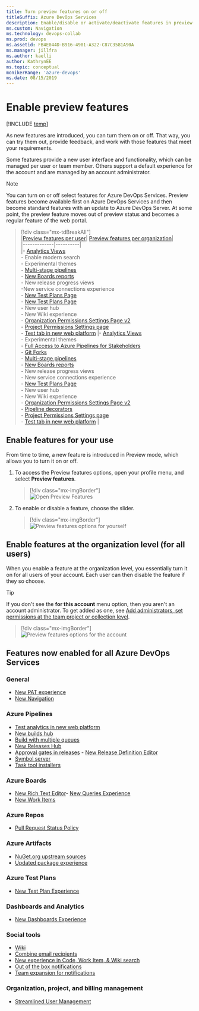 ```yaml
---
title: Turn preview features on or off 
titleSuffix: Azure DevOps Services
description: Enable/disable or activate/deactivate features in preview at the user, team project, or account level  
ms.custom: Navigation
ms.technology: devops-collab
ms.prod: devops
ms.assetid: FB4E044D-B916-4901-A322-C87C3581A90A
ms.manager: jillfra
ms.author: kaelli
author: KathrynEE
ms.topic: conceptual
monikerRange: 'azure-devops'
ms.date: 08/15/2019
---
```



# Enable preview features 

[!INCLUDE [temp](../../_shared/version-vsts-only.md)] 

As new features are introduced, you can turn them on or off. That way, you can try them out, provide feedback, and work with those features that meet your requirements.  

Some features provide a new user interface and functionality, which can be managed per user or team member. Others support a default experience for the account and are managed by an account administrator. 
 
> [!NOTE]   
> You can turn on or off select features for Azure DevOps Services. Preview features become available first on Azure DevOps Services and then become standard features with an update to Azure DevOps Server. At some point, the preview feature moves out of preview status and becomes a regular feature of the web portal.  

> [!div class="mx-tdBreakAll"]  
> |[Preview features per user](#user-level)| [Preview features per organization](#account-level)|  
> |-------------|----------|  
> |- [Analytics Views](../../report/powerbi/what-are-analytics-views.md)<br/>- Enable modern search<br/>- Experimental themes<br/>- [Multi-stage pipelines](../../pipelines/process/stages.md)<br/>- [New Boards reports](https://docs.microsoft.com/en-us/azure/devops/release-notes/2019/sprint-155-update#get-insights-into-your-teams-health-with-three-new-azure-boards-reports)<br/>- New release progress views <br/>-New service connections experience<br/>- [New Test Plans Page](/azure/devops/release-notes/2019/sprint-154-update#azure-test-plans)<br/>- [New Test Plans Page](/azure/devops/release-notes/2019/sprint-154-update#azure-test-plans)<br/>- New user hub<br/>- New Wiki experience<br/>- [Organization Permissions Settings Page v2](../../organizations/security/set-project-collection-level-permissions.md#collection-level)<br/>- [Project Permissions Settings page](../../organizations/security/set-project-collection-level-permissions.md#project-level)<br/>- [Test tab in new web platform](../../pipelines/test/review-continuous-test-results-after-build.md) |- [Analytics Views](../../report/powerbi/what-are-analytics-views.md)<br/>- Experimental themes<br/>- [Full Access to Azure Pipelines for Stakeholders](../../organizations/security/provide-stakeholder-pipeline-access.md)<br/>- [Git Forks](../../repos/git/forks.md)<br/>- [Multi-stage pipelines](../../pipelines/process/stages.md)<br/>- [New Boards reports](https://docs.microsoft.com/en-us/azure/devops/release-notes/2019/sprint-155-update#get-insights-into-your-teams-health-with-three-new-azure-boards-reports)<br/>- New release progress views <br/>- New service connections experience<br/>- [New Test Plans Page](/azure/devops/release-notes/2019/sprint-154-update#azure-test-plans)<br/>- New user hub<br/>- New Wiki experience<br/>- [Organization Permissions Settings Page v2](../../organizations/security/set-project-collection-level-permissions.md#collection-level)<br/>- [Pipeline decorators](../../extend/develop/add-pipeline-decorator.md)<br/>- [Project Permissions Settings page](../../organizations/security/set-project-collection-level-permissions.md#project-level)<br/>- [Test tab in new web platform](../../pipelines/test/review-continuous-test-results-after-build.md)  |

<a id="user-level">  </a>
## Enable features for your use  

From time to time, a new feature is introduced in Preview mode, which allows you to turn it on or off. 

1. To access the Preview features options, open your profile menu, and select **Preview features**. 

	> [!div class="mx-imgBorder"]  
	> ![Open Preview Features](_img/manage-features/choose-preview-features-vert.png)

1. To enable or disable a feature, choose the slider. 

	> [!div class="mx-imgBorder"]  
	> ![Preview features options for yourself](_img/manage-features/preview-features-user-level-s147.png) 

<!---

1. To access the Preview features options, open your profile menu, and select **Preview features**. 

	> [!div class="mx-imgBorder"]  
	> ![Open Preview Features](_img/manage-features/choose-preview-features-horz.png)  

1. To enable or disable a feature, choose the slider. 

	> [!div class="mx-imgBorder"]  
	> ![Preview features options for yourself](_img/manage-features/preview-features-user-level-s142.png) 

--->

<a id="account-level">  </a>
## Enable features at the organization level (for all users)  

When you enable a feature at the organization level, you essentially turn it on for all users of your account. Each user can then disable the feature if they so choose.

> [!TIP]  
> If you don't see the **for this account** menu option, then you aren't an account administrator. To get added as one, see [Add administrators, set permissions at the team project or collection level](../../organizations/security/set-project-collection-level-permissions.md).  

> [!div class="mx-imgBorder"]  
> ![Preview features options for the account](_img/manage-features/preview-features-org-level-s147.png)


## Features now enabled for all Azure DevOps Services 

### General
- [New PAT experience](/azure/devops/release-notes/2018/sprint-140-update#manage-your-personal-access-tokens-with-filtering-and-paging)  
- [New Navigation](https://devblogs.microsoft.com/devops/new-navigation/)

### Azure Pipelines

- [Test analytics in new web platform](../../pipelines/test/test-analytics.md)  
- [New builds hub](/azure/devops/release-notes/2018/sep-10-azure-devops-launch#manage-build-pipelines-using-the-new-builds-page)
- [Build with multiple queues](https://github.com/Microsoft/vsts-agent/blob/master/docs/preview/yamlgettingstarted.md)  
- [New Releases Hub](/azure/devops/release-notes/2018/jun-19-vsts#organize-your-release-definitions-in-folders)<br/>
- [Approval gates in releases](../../pipelines/release/approvals/index.md) - [New Release Definition Editor](../../pipelines/release/define-multistage-release-process.md)  
- [Symbol server](../../pipelines/artifacts/symbols.md)  
- [Task tool installers](../../pipelines/process/tasks.md#tool-installers)  

### Azure Boards 
- [New Rich Text Editor](../../boards/queries/share-plans.md#rich-text)- [New Queries Experience](../../boards/queries/view-run-query.md)   
- [New Work Items](../../boards/work-items/view-add-work-items.md)   

### Azure Repos
- [Pull Request Status Policy](../../repos/git/pr-status-policy.md) 

### Azure Artifacts 
- [NuGet.org upstream sources](../../artifacts/nuget/upstream-sources.md) 
- [Updated package experience](../../artifacts/index.md) 

### Azure Test Plans
- [New Test Plan Experience](/azure/devops/release-notes/2018/jun-19-vsts#test-1)  

### Dashboards and Analytics 
- [New Dashboards Experience](../../report/dashboards/dashboards.md)  

### Social tools 
- [Wiki](../wiki/add-edit-wiki.md)  
- [Combine email recipients](../../notifications/howto-manage-team-notifications.md) 
- [New experience in Code, Work Item, & Wiki search](/azure/devops/release-notes/2017/oct-06-vsts#code)  
- [Out of the box notifications](../../notifications/howto-manage-personal-notifications.md)   
- [Team expansion for notifications](../../notifications/howto-manage-team-notifications.md)

### Organization, project, and billing management
- [Streamlined User Management](../../accounts/add-account-users-assign-access-levels.md)   






